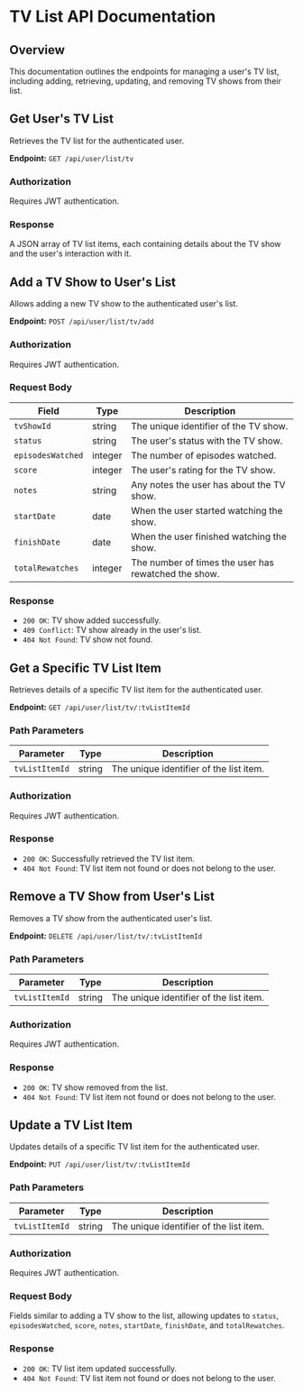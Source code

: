 # TV List API Documentation

## Overview

This documentation outlines the endpoints for managing a user's TV list, including adding, retrieving, updating, and removing TV shows from their list.

## Get User's TV List

Retrieves the TV list for the authenticated user.

**Endpoint:** `GET /api/user/list/tv`

### Authorization

Requires JWT authentication.

### Response

A JSON array of TV list items, each containing details about the TV show and the user's interaction with it.

## Add a TV Show to User's List

Allows adding a new TV show to the authenticated user's list.

**Endpoint:** `POST /api/user/list/tv/add`

### Authorization

Requires JWT authentication.

### Request Body

| Field             | Type    | Description                                          |
| ----------------- | ------- | ---------------------------------------------------- |
| `tvShowId`        | string  | The unique identifier of the TV show.                |
| `status`          | string  | The user's status with the TV show.                  |
| `episodesWatched` | integer | The number of episodes watched.                      |
| `score`           | integer | The user's rating for the TV show.                   |
| `notes`           | string  | Any notes the user has about the TV show.            |
| `startDate`       | date    | When the user started watching the show.             |
| `finishDate`      | date    | When the user finished watching the show.            |
| `totalRewatches`  | integer | The number of times the user has rewatched the show. |

### Response

- `200 OK`: TV show added successfully.
- `409 Conflict`: TV show already in the user's list.
- `404 Not Found`: TV show not found.

## Get a Specific TV List Item

Retrieves details of a specific TV list item for the authenticated user.

**Endpoint:** `GET /api/user/list/tv/:tvListItemId`

### Path Parameters

| Parameter      | Type   | Description                             |
| -------------- | ------ | --------------------------------------- |
| `tvListItemId` | string | The unique identifier of the list item. |

### Authorization

Requires JWT authentication.

### Response

- `200 OK`: Successfully retrieved the TV list item.
- `404 Not Found`: TV list item not found or does not belong to the user.

## Remove a TV Show from User's List

Removes a TV show from the authenticated user's list.

**Endpoint:** `DELETE /api/user/list/tv/:tvListItemId`

### Path Parameters

| Parameter      | Type   | Description                             |
| -------------- | ------ | --------------------------------------- |
| `tvListItemId` | string | The unique identifier of the list item. |

### Authorization

Requires JWT authentication.

### Response

- `200 OK`: TV show removed from the list.
- `404 Not Found`: TV list item not found or does not belong to the user.

## Update a TV List Item

Updates details of a specific TV list item for the authenticated user.

**Endpoint:** `PUT /api/user/list/tv/:tvListItemId`

### Path Parameters

| Parameter      | Type   | Description                             |
| -------------- | ------ | --------------------------------------- |
| `tvListItemId` | string | The unique identifier of the list item. |

### Authorization

Requires JWT authentication.

### Request Body

Fields similar to adding a TV show to the list, allowing updates to `status`, `episodesWatched`, `score`, `notes`, `startDate`, `finishDate`, and `totalRewatches`.

### Response

- `200 OK`: TV list item updated successfully.
- `404 Not Found`: TV list item not found or does not belong to the user.

